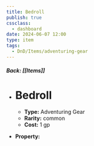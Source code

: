 ```yaml
---
title: Bedroll
publish: true
cssclass:
  - dashboard
date: 2024-06-07 12:00
type: item
tags:
  - DnD/Items/adventuring-gear
---
```


##### Back: [[Items]]

- # Bedroll

    - **Type:** Adventuring Gear
    - **Rarity:** common
    - **Cost:** 1 gp
- **Property:** 




